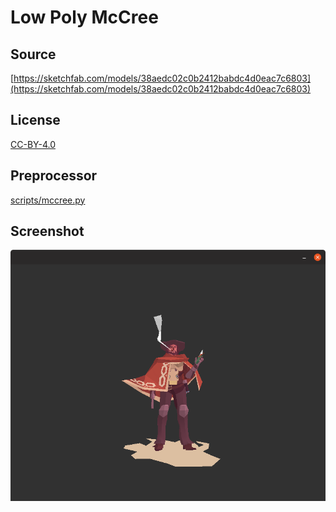 # Low Poly McCree

## Source

[https://sketchfab.com/models/38aedc02c0b2412babdc4d0eac7c6803](https://sketchfab.com/models/38aedc02c0b2412babdc4d0eac7c6803)

## License

[CC-BY-4.0](https://creativecommons.org/licenses/by/4.0/)

## Preprocessor

[scripts/mccree.py](../../scripts/mccree.py)

## Screenshot

![Screenshot](screenshot.png)
